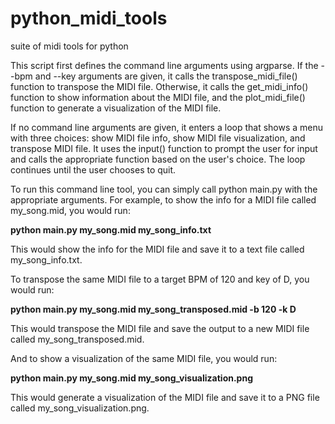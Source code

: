 # python_midi_tools
suite of midi tools for python


This script first defines the command line arguments using argparse. If the --bpm and --key arguments are given, it calls the transpose_midi_file() function to transpose the MIDI file. Otherwise, it calls the get_midi_info() function to show information about the MIDI file, and the plot_midi_file() function to generate a visualization of the MIDI file.

If no command line arguments are given, it enters a loop that shows a menu with three choices: show MIDI file info, show MIDI file visualization, and transpose MIDI file. It uses the input() function to prompt the user for input and calls the appropriate function based on the user's choice. The loop continues until the user chooses to quit.

To run this command line tool, you can simply call python main.py with the appropriate arguments. For example, to show the info for a MIDI file called my_song.mid, you would run:

**python main.py my_song.mid my_song_info.txt**

This would show the info for the MIDI file and save it to a text file called my_song_info.txt.

To transpose the same MIDI file to a target BPM of 120 and key of D, you would run:

**python main.py my_song.mid my_song_transposed.mid -b 120 -k D**

This would transpose the MIDI file and save the output to a new MIDI file called my_song_transposed.mid.

And to show a visualization of the same MIDI file, you would run:

**python main.py my_song.mid my_song_visualization.png**

This would generate a visualization of the MIDI file and save it to a PNG file called my_song_visualization.png.
